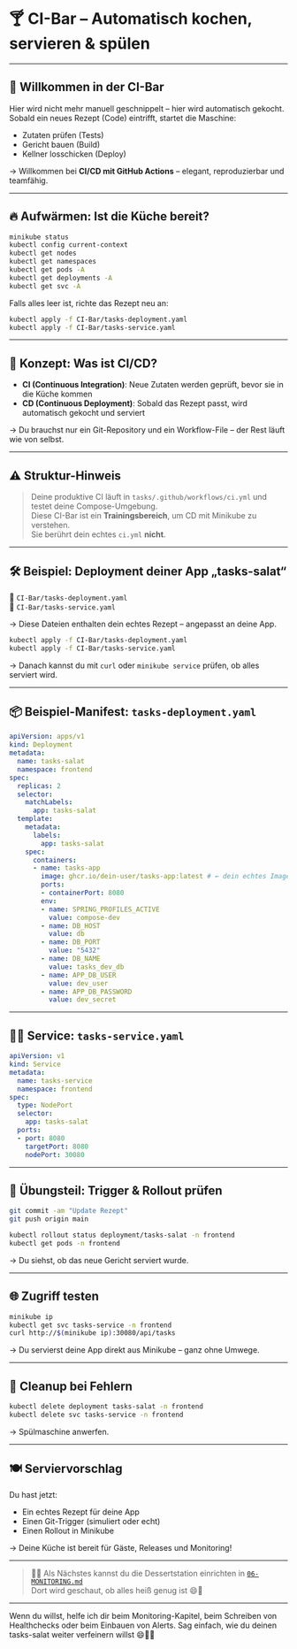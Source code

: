 [//]: # (05-CI-BAR.md)

# 🍸 CI-Bar – Automatisch kochen, servieren & spülen

---

## 🥂 Willkommen in der CI-Bar

Hier wird nicht mehr manuell geschnippelt – hier wird automatisch gekocht.  
Sobald ein neues Rezept (Code) eintrifft, startet die Maschine:

- Zutaten prüfen (Tests)
- Gericht bauen (Build)
- Kellner losschicken (Deploy)

→ Willkommen bei **CI/CD mit GitHub Actions** – elegant, reproduzierbar und teamfähig.

---

## 🔥 Aufwärmen: Ist die Küche bereit?

```bash
minikube status
kubectl config current-context
kubectl get nodes
kubectl get namespaces
kubectl get pods -A
kubectl get deployments -A
kubectl get svc -A
```

Falls alles leer ist, richte das Rezept neu an:

```bash
kubectl apply -f CI-Bar/tasks-deployment.yaml
kubectl apply -f CI-Bar/tasks-service.yaml
```

---

## 🧠 Konzept: Was ist CI/CD?

- **CI (Continuous Integration)**: Neue Zutaten werden geprüft, bevor sie in die Küche kommen
- **CD (Continuous Deployment)**: Sobald das Rezept passt, wird automatisch gekocht und serviert

→ Du brauchst nur ein Git-Repository und ein Workflow-File – der Rest läuft wie von selbst.

---

## ⚠️ Struktur-Hinweis

> Deine produktive CI läuft in `tasks/.github/workflows/ci.yml` und testet deine Compose-Umgebung.  
> Diese CI-Bar ist ein **Trainingsbereich**, um CD mit Minikube zu verstehen.  
> Sie berührt dein echtes `ci.yml` **nicht**.

---

## 🛠️ Beispiel: Deployment deiner App „tasks-salat“

📁 `CI-Bar/tasks-deployment.yaml`  
📁 `CI-Bar/tasks-service.yaml`

→ Diese Dateien enthalten dein echtes Rezept – angepasst an deine App.

```bash
kubectl apply -f CI-Bar/tasks-deployment.yaml
kubectl apply -f CI-Bar/tasks-service.yaml
```

→ Danach kannst du mit `curl` oder `minikube service` prüfen, ob alles serviert wird.

---

## 📦 Beispiel-Manifest: `tasks-deployment.yaml`

```yaml
apiVersion: apps/v1
kind: Deployment
metadata:
  name: tasks-salat
  namespace: frontend
spec:
  replicas: 2
  selector:
    matchLabels:
      app: tasks-salat
  template:
    metadata:
      labels:
        app: tasks-salat
    spec:
      containers:
      - name: tasks-app
        image: ghcr.io/dein-user/tasks-app:latest # ← dein echtes Image hier!
        ports:
        - containerPort: 8080
        env:
        - name: SPRING_PROFILES_ACTIVE
          value: compose-dev
        - name: DB_HOST
          value: db
        - name: DB_PORT
          value: "5432"
        - name: DB_NAME
          value: tasks_dev_db
        - name: APP_DB_USER
          value: dev_user
        - name: APP_DB_PASSWORD
          value: dev_secret
```

---

## 🧑‍🍽 Service: `tasks-service.yaml`

```yaml
apiVersion: v1
kind: Service
metadata:
  name: tasks-service
  namespace: frontend
spec:
  type: NodePort
  selector:
    app: tasks-salat
  ports:
  - port: 8080
    targetPort: 8080
    nodePort: 30080
```

---

## 🧪 Übungsteil: Trigger & Rollout prüfen

```bash
git commit -am "Update Rezept"
git push origin main

kubectl rollout status deployment/tasks-salat -n frontend
kubectl get pods -n frontend
```

→ Du siehst, ob das neue Gericht serviert wurde.

---

## 🌐 Zugriff testen

```bash
minikube ip
kubectl get svc tasks-service -n frontend
curl http://$(minikube ip):30080/api/tasks
```

→ Du servierst deine App direkt aus Minikube – ganz ohne Umwege.

---

## 🧹 Cleanup bei Fehlern

```bash
kubectl delete deployment tasks-salat -n frontend
kubectl delete svc tasks-service -n frontend
```

→ Spülmaschine anwerfen.

---

## 🍽️ Serviervorschlag

Du hast jetzt:

- Ein echtes Rezept für deine App
- Einen Git-Trigger (simuliert oder echt)
- Einen Rollout in Minikube

→ Deine Küche ist bereit für Gäste, Releases und Monitoring!

---

> 👨‍🍳 Als Nächstes kannst du die Dessertstation einrichten in [`06-MONITORING.md`](../monitoring/06-MONITORING.md)  
> Dort wird geschaut, ob alles heiß genug ist 😄🍰


---

Wenn du willst, helfe ich dir beim Monitoring-Kapitel, beim Schreiben von Healthchecks oder beim Einbauen von Alerts. Sag einfach, wie du deinen tasks-salat weiter verfeinern willst 😄👨‍🍳